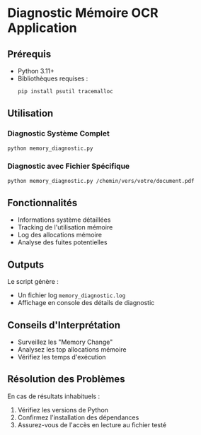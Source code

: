 # Diagnostic Mémoire OCR Application

## Prérequis

- Python 3.11+
- Bibliothèques requises :
  ```bash
  pip install psutil tracemalloc
  ```

## Utilisation

### Diagnostic Système Complet

```bash
python memory_diagnostic.py
```

### Diagnostic avec Fichier Spécifique

```bash
python memory_diagnostic.py /chemin/vers/votre/document.pdf
```

## Fonctionnalités

- Informations système détaillées
- Tracking de l'utilisation mémoire
- Log des allocations mémoire
- Analyse des fuites potentielles

## Outputs

Le script génère :
- Un fichier log `memory_diagnostic.log`
- Affichage en console des détails de diagnostic

## Conseils d'Interprétation

- Surveillez les "Memory Change"
- Analysez les top allocations mémoire
- Vérifiez les temps d'exécution

## Résolution des Problèmes

En cas de résultats inhabituels :
1. Vérifiez les versions de Python
2. Confirmez l'installation des dépendances
3. Assurez-vous de l'accès en lecture au fichier testé
